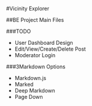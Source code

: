 #Vicinity Explorer

##BE Project Main Files

###TODO
- User Dashboard Design
- Edit/View/Create/Delete Post
- Moderator Login

###3Markdown Options

- Markdown.js
- Marked
- Deep Markdown
- Page Down